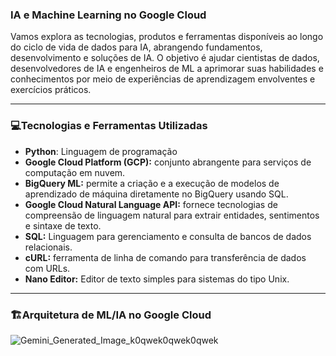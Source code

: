 ### IA e Machine Learning no Google Cloud

Vamos explora as tecnologias, produtos e ferramentas disponíveis ao longo do ciclo de vida de dados para IA, abrangendo fundamentos, desenvolvimento e soluções de IA. O objetivo é ajudar cientistas de dados, desenvolvedores de IA e engenheiros de ML a aprimorar suas habilidades e conhecimentos por meio de experiências de aprendizagem envolventes e exercícios práticos.

---

### **:computer:Tecnologias e Ferramentas Utilizadas**

* **Python**: Linguagem de programação
* **Google Cloud Platform (GCP):** conjunto abrangente para serviços de computação em nuvem.
* **BigQuery ML:** permite a criação e a execução de modelos de aprendizado de máquina diretamente no BigQuery usando SQL.
* **Google Cloud Natural Language API:** fornece tecnologias de compreensão de linguagem natural para extrair entidades, sentimentos e sintaxe de texto.
* **SQL:** Linguagem para gerenciamento e consulta de bancos de dados relacionais.
* **cURL:** ferramenta de linha de comando para transferência de dados com URLs.
* **Nano Editor:** Editor de texto simples para sistemas do tipo Unix.

---

### **🏗️Arquitetura de ML/IA no Google Cloud**
![Gemini_Generated_Image_k0qwek0qwek0qwek](https://github.com/user-attachments/assets/b1016718-67e4-407d-9ca1-78113fc6be31)
